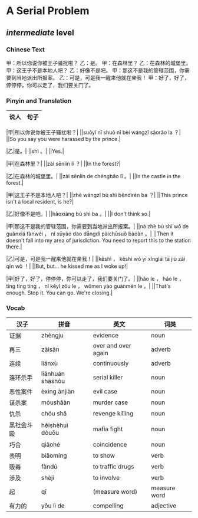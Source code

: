 # A Serial Problem
## *intermediate* level

### Chinese Text
甲：所以你说你被王子骚扰啦？
乙：是。
甲：在森林里？
乙：在森林的城堡里。
甲：这王子不是本地人吧？
乙：好像不是吧。
甲：那这不是我的管辖范围，你需要到当地派出所报案。
乙：可是，可是我一醒来他就在亲我！
甲：好了，好了，停停停，你可以走了，我们要关门了。

### Pinyin and Translation
|说人|句子|
|----|----|

|甲|所以你说你被王子骚扰啦？|
||suǒyǐ nǐ shuō nǐ bèi wángzǐ sāorǎo la ？|
||So you say you were harassed by the prince.|

|乙|是。|
||shì 。|
||Yes.|

|甲|在森林里？|
||zài sēnlín lǐ ？|
||In the forest?|

|乙|在森林的城堡里。|
||zài sēnlín de chéngbǎo lǐ 。|
||In the castle in the forest.|

|甲|这王子不是本地人吧？|
||zhè wángzǐ bù shì běndìrén ba ？|
||This prince isn't a local resident, is he?|

|乙|好像不是吧。|
||hǎoxiàng bù shì ba 。|
||I don't think so.|

|甲|那这不是我的管辖范围，你需要到当地派出所报案。|
||nà zhè bù shì wǒ de guǎnxiá fànwéi ， nǐ xūyào dào dāngdì pàichūsuǒ bàoàn 。|
||Then it doesn't fall into my area of jurisdiction. You need to report this to the station there.|

|乙|可是，可是我一醒来他就在亲我！|
||kěshì ， kěshì wǒ yī xǐnglái tā jiù zài qīn wǒ ！|
||But, but... he kissed me as I woke up!|

|甲|好了，好了，停停停，你可以走了，我们要关门了。|
||hǎo le ， hǎo le ， tíng tíng tíng ， nǐ kěyǐ zǒu le ， wǒmen yào guānmén le 。|
||That's enough. Stop it. You can go. We're closing.|
### Vocab
|汉子|拼音|英文|词类|
|----|----|----|----|
|证据|zhèngju|evidence|noun|
|再三|zàisān|over and over again|adverb|
|连续|liánxù|continuously|adverb|
|连环杀手|liánhuán shāshǒu|serial killer|noun|
|恶性案件|èxìng ànjiàn|evil case|noun|
|谋杀案|móushāàn|murder case|noun|
|仇杀|chóu shā|revenge killing|noun|
|黑社会斗殴|hēishèhuì dòuōu|mafia fight|noun|
|巧合|qiǎohé|coincidence|noun|
|表明|biǎomíng|to show|verb|
|贩毒|fàndú|to traffic drugs|verb|
|涉及|shèjí|to involve|verb|
|起|qǐ|(measure word)|measure word|
|有力的|yǒu lì de|compelling|adjective|